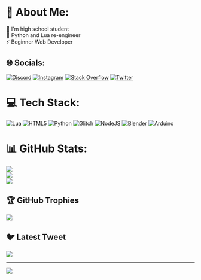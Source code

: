 # 💫 About Me:
🔭 I'm high school student<br>💬 Python and Lua re-engineer<br>⚡ Beginner Web Developer


## 🌐 Socials:
[![Discord](https://img.shields.io/badge/Discord-%237289DA.svg?logo=discord&logoColor=white)](https://discord.gg/Script#7478) [![Instagram](https://img.shields.io/badge/Instagram-%23E4405F.svg?logo=Instagram&logoColor=white)](https://instagram.com/script.xyz) [![Stack Overflow](https://img.shields.io/badge/-Stackoverflow-FE7A16?logo=stack-overflow&logoColor=white)](https://stackoverflow.com/users/22061741) [![Twitter](https://img.shields.io/badge/Twitter-%231DA1F2.svg?logo=Twitter&logoColor=white)](https://twitter.com/Script54) 

# 💻 Tech Stack:
![Lua](https://img.shields.io/badge/lua-%232C2D72.svg?style=for-the-badge&logo=lua&logoColor=white) ![HTML5](https://img.shields.io/badge/html5-%23E34F26.svg?style=for-the-badge&logo=html5&logoColor=white) ![Python](https://img.shields.io/badge/python-3670A0?style=for-the-badge&logo=python&logoColor=ffdd54) ![Glitch](https://img.shields.io/badge/glitch-%233333FF.svg?style=for-the-badge&logo=glitch&logoColor=white) ![NodeJS](https://img.shields.io/badge/node.js-6DA55F?style=for-the-badge&logo=node.js&logoColor=white) ![Blender](https://img.shields.io/badge/blender-%23F5792A.svg?style=for-the-badge&logo=blender&logoColor=white) ![Arduino](https://img.shields.io/badge/-Arduino-00979D?style=for-the-badge&logo=Arduino&logoColor=white)
# 📊 GitHub Stats:
![](https://github-readme-stats.vercel.app/api?username=Script54&theme=dark&hide_border=false&include_all_commits=false&count_private=false)<br/>
![](https://github-readme-streak-stats.herokuapp.com/?user=Script54&theme=dark&hide_border=false)<br/>
![](https://github-readme-stats.vercel.app/api/top-langs/?username=Script54&theme=dark&hide_border=false&include_all_commits=false&count_private=false&layout=compact)

## 🏆 GitHub Trophies
![](https://github-profile-trophy.vercel.app/?username=Script54&theme=radical&no-frame=false&no-bg=true&margin-w=4)

## 🐦 Latest Tweet
[![](https://gtce.itsvg.in/api?username=Script54)](https://github.com/VishwaGauravIn/github-twitter-card-embed)

---
[![](https://visitcount.itsvg.in/api?id=Script54&icon=0&color=12)](https://visitcount.itsvg.in)

<!-- Proudly created with GPRM ( https://gprm.itsvg.in ) -->
